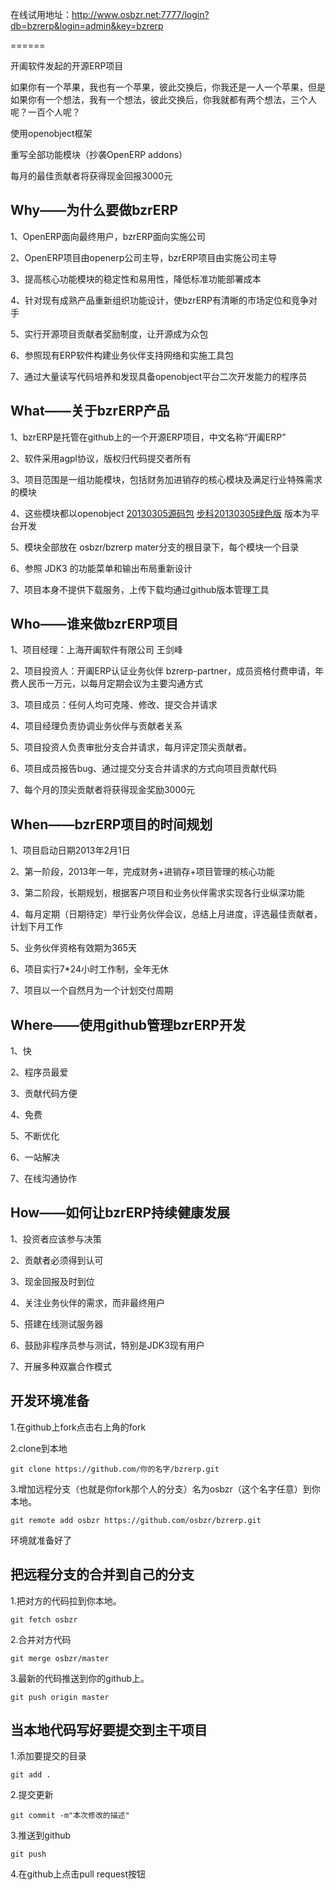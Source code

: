 在线试用地址：http://www.osbzr.net:7777/login?db=bzrerp&login=admin&key=bzrerp

======

开阖软件发起的开源ERP项目

如果你有一个苹果，我也有一个苹果，彼此交换后，你我还是一人一个苹果，但是如果你有一个想法，我有一个想法，彼此交换后，你我就都有两个想法，三个人呢？一百个人呢？

使用openobject框架

重写全部功能模块（抄袭OpenERP addons）

每月的最佳贡献者将获得现金回报3000元


Why——为什么要做bzrERP
---------------------
1、OpenERP面向最终用户，bzrERP面向实施公司

2、OpenERP项目由openerp公司主导，bzrERP项目由实施公司主导

3、提高核心功能模块的稳定性和易用性，降低标准功能部署成本

4、针对现有成熟产品重新组织功能设计，使bzrERP有清晰的市场定位和竞争对手

5、实行开源项目贡献者奖励制度，让开源成为众包

6、参照现有ERP软件构建业务伙伴支持网络和实施工具包

7、通过大量读写代码培养和发现具备openobject平台二次开发能力的程序员


What——关于bzrERP产品
--------------------
1、bzrERP是托管在github上的一个开源ERP项目，中文名称“开阖ERP”

2、软件采用agpl协议，版权归代码提交者所有

3、项目范围是一组功能模块，包括财务加进销存的核心模块及满足行业特殊需求的模块

4、这些模块都以openobject [20130305源码包](http://nightly.openerp.com/7.0/nightly/src/openerp-7.0-20130305-002149.tar.gz) 
[步科20130305绿色版](http://sourceforge.net/projects/greenopenerp/files/GreenOpenERP-7.0-20130305-002149.7z/download) 版本为平台开发

5、模块全部放在 osbzr/bzrerp mater分支的根目录下，每个模块一个目录

6、参照 JDK3 的功能菜单和输出布局重新设计

7、项目本身不提供下载服务，上传下载均通过github版本管理工具


Who——谁来做bzrERP项目
---------------------
1、项目经理：上海开阖软件有限公司 王剑峰

2、项目投资人：开阖ERP认证业务伙伴 bzrerp-partner，成员资格付费申请，年费人民币一万元，以每月定期会议为主要沟通方式

3、项目成员：任何人均可克隆、修改、提交合并请求

4、项目经理负责协调业务伙伴与贡献者关系

5、项目投资人负责审批分支合并请求，每月评定顶尖贡献者。

6、项目成员报告bug、通过提交分支合并请求的方式向项目贡献代码

7、每个月的顶尖贡献者将获得现金奖励3000元


When——bzrERP项目的时间规划
--------------------------
1、项目启动日期2013年2月1日

2、第一阶段，2013年一年，完成财务+进销存+项目管理的核心功能

3、第二阶段，长期规划，根据客户项目和业务伙伴需求实现各行业纵深功能

4、每月定期（日期待定）举行业务伙伴会议，总结上月进度，评选最佳贡献者，计划下月工作

5、业务伙伴资格有效期为365天

6、项目实行7*24小时工作制，全年无休

7、项目以一个自然月为一个计划交付周期

Where——使用github管理bzrERP开发
-------------------------------

1、快

2、程序员最爱

3、贡献代码方便

4、免费

5、不断优化

6、一站解决

7、在线沟通协作

How——如何让bzrERP持续健康发展
-----------------------------
1、投资者应该参与决策

2、贡献者必须得到认可

3、现金回报及时到位

4、关注业务伙伴的需求，而非最终用户

5、搭建在线测试服务器

6、鼓励非程序员参与测试，特别是JDK3现有用户

7、开展多种双赢合作模式

开发环境准备
-------------
1.在github上fork点击右上角的fork

2.clone到本地

    git clone https://github.com/你的名字/bzrerp.git
 
3.增加远程分支（也就是你fork那个人的分支）名为osbzr（这个名字任意）到你本地。

    git remote add osbzr https://github.com/osbzr/bzrerp.git
    
环境就准备好了


把远程分支的合并到自己的分支
----------------------------
1.把对方的代码拉到你本地。

    git fetch osbzr

2.合并对方代码

    git merge osbzr/master

3.最新的代码推送到你的github上。

    git push origin master
    
当本地代码写好要提交到主干项目
-------------------------------
1.添加要提交的目录
    
    git add .
    
2.提交更新

    git commit -m"本次修改的描述"
    
3.推送到github

    git push
    
4.在github上点击pull request按钮
